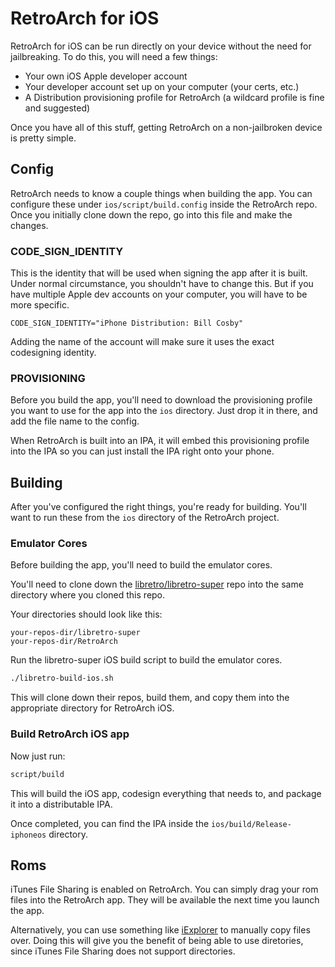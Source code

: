# RetroArch for iOS

RetroArch for iOS can be run directly on your device without the need for jailbreaking. To do this, you will need a few things:

* Your own iOS Apple developer account
* Your developer account set up on your computer (your certs, etc.)
* A Distribution provisioning profile for RetroArch (a wildcard profile is fine and suggested)

Once you have all of this stuff, getting RetroArch on a non-jailbroken device is pretty simple.

## Config

RetroArch needs to know a couple things when building the app. You can configure these under `ios/script/build.config` inside the RetroArch repo. Once you initially clone down the repo, go into this file and make the changes.

### CODE_SIGN_IDENTITY

This is the identity that will be used when signing the app after it is built. Under normal circumstance, you shouldn't have to change this. But if you have multiple Apple dev accounts on your computer, you will have to be more specific.

```
CODE_SIGN_IDENTITY="iPhone Distribution: Bill Cosby"
```

Adding the name of the account will make sure it uses the exact codesigning identity.

### PROVISIONING

Before you build the app, you'll need to download the provisioning profile you want to use for the app into the `ios` directory. Just drop it in there, and add the file name to the config.

When RetroArch is built into an IPA, it will embed this provisioning profile into the IPA so you can just install the IPA right onto your phone.


## Building

After you've configured the right things, you're ready for building. You'll want to run these from the `ios` directory of the RetroArch project.

### Emulator Cores

Before building the app, you'll need to build the emulator cores.

You'll need to clone down the [libretro/libretro-super](https://github.com/libretro/libretro-super) repo into the same directory where you cloned this repo.

Your directories should look like this:

```
your-repos-dir/libretro-super
your-repos-dir/RetroArch
```

Run the libretro-super iOS build script to build the emulator cores.

```sh
./libretro-build-ios.sh
```

This will clone down their repos, build them, and copy them into the appropriate directory for RetroArch iOS.

### Build RetroArch iOS app

Now just run:

```sh
script/build
```

This will build the iOS app, codesign everything that needs to, and package it into a distributable IPA.

Once completed, you can find the IPA inside the `ios/build/Release-iphoneos` directory.

## Roms

iTunes File Sharing is enabled on RetroArch. You can simply drag your rom files into the RetroArch app. They will be available the next time you launch the app.

Alternatively, you can use something like [iExplorer](http://www.macroplant.com/iexplorer) to manually copy files over. Doing this will give you the benefit of being able to use diretories, since iTunes File Sharing does not support directories.

